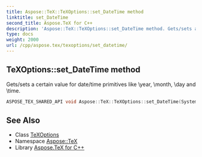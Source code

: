 ```yaml
---
title: Aspose::TeX::TeXOptions::set_DateTime method
linktitle: set_DateTime
second_title: Aspose.TeX for C++
description: 'Aspose::TeX::TeXOptions::set_DateTime method. Gets/sets a certain value for date/time primitives like \year, \month, \day and \time in C++.'
type: docs
weight: 2000
url: /cpp/aspose.tex/texoptions/set_datetime/
---
```

## TeXOptions::set_DateTime method


Gets/sets a certain value for date/time primitives like \year, \month, \day and \time.

```cpp
ASPOSE_TEX_SHARED_API void Aspose::TeX::TeXOptions::set_DateTime(System::DateTime value)
```

## See Also

* Class [TeXOptions](../)
* Namespace [Aspose::TeX](../../)
* Library [Aspose.TeX for C++](../../../)
